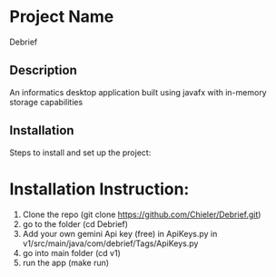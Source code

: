 # Project Name
Debrief
## Description
An informatics desktop application built using javafx with in-memory storage capabilities

## Installation
Steps to install and set up the project:

# Installation Instruction:
1. Clone the repo
(git clone https://github.com/Chieler/Debrief.git)
2. go to the folder (cd Debrief)
3. Add your own gemini Api key (free) in ApiKeys.py in v1/src/main/java/com/debrief/Tags/ApiKeys.py
4. go into main folder
(cd v1)
5. run the app
(make run)

